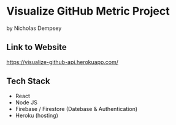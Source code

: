 # Visualize GitHub Metric Project
by Nicholas Dempsey

## Link to Website
<https://visualize-github-api.herokuapp.com/>

## Tech Stack 
- React
- Node JS
- Firebase / Firestore (Datebase & Authentication)
- Heroku (hosting)
